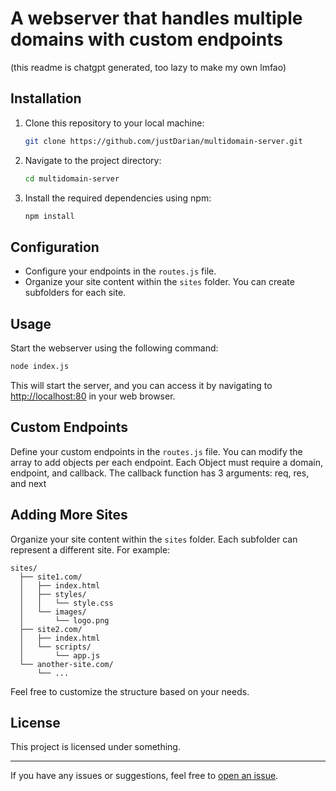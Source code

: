 # A webserver that handles multiple domains with custom endpoints
(this readme is chatgpt generated, too lazy to make my own lmfao) <br>
## Installation

1. Clone this repository to your local machine:

   ```bash
   git clone https://github.com/justDarian/multidomain-server.git
   ```

2. Navigate to the project directory:

   ```bash
   cd multidomain-server
   ```

3. Install the required dependencies using npm:

   ```bash
   npm install
   ```

## Configuration

- Configure your endpoints in the `routes.js` file.
- Organize your site content within the `sites` folder. You can create subfolders for each site.

## Usage

Start the webserver using the following command:

```bash
node index.js
```

This will start the server, and you can access it by navigating to [http://localhost:80](http://localhost:80) in your web browser.

## Custom Endpoints

Define your custom endpoints in the `routes.js` file. You can modify the array to add objects per each endpoint. Each Object must require a domain, endpoint, and callback. The callback function has 3 arguments: req, res, and next

## Adding More Sites

Organize your site content within the `sites` folder. Each subfolder can represent a different site. For example:

```
sites/
  ├── site1.com/
  │   ├── index.html
  │   ├── styles/
  │   │   └── style.css
  │   └── images/
  │       └── logo.png
  ├── site2.com/
  │   ├── index.html
  │   └── scripts/
  │       └── app.js
  └── another-site.com/
      └── ...
```

Feel free to customize the structure based on your needs.

## License

This project is licensed under something.

---

If you have any issues or suggestions, feel free to [open an issue](https://github.com/justDarian/multidomain-server/issues).
